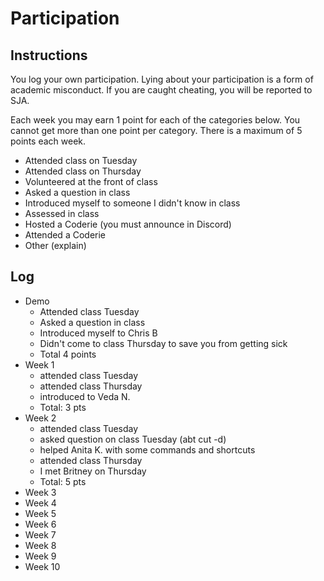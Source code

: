 Participation
=============

## Instructions ##

You log your own participation. Lying about your participation is a form of
academic misconduct. If you are caught cheating, you will be reported to SJA.

Each week you may earn 1 point for each of the categories below. You cannot get
more than one point per category. There is a maximum of 5 points each week.

+ Attended class on Tuesday
+ Attended class on Thursday
+ Volunteered at the front of class
+ Asked a question in class
+ Introduced myself to someone I didn't know in class
+ Assessed in class
+ Hosted a Coderie (you must announce in Discord)
+ Attended a Coderie
+ Other (explain)

## Log ##

- Demo
	+ Attended class Tuesday
	+ Asked a question in class
	+ Introduced myself to Chris B
	+ Didn't come to class Thursday to save you from getting sick
	+ Total 4 points
- Week 1
	+ attended class Tuesday 
	+ attended class Thursday
	+ introduced to Veda N.
	+ Total: 3 pts
- Week 2
	+ attended class Tuesday
	+ asked question on class Tuesday (abt cut -d)
	+ helped Anita K. with some commands and shortcuts
	+ attended class Thursday
	+ I met Britney on Thursday
	+ Total: 5 pts
- Week 3
- Week 4
- Week 5
- Week 6
- Week 7
- Week 8
- Week 9
- Week 10
